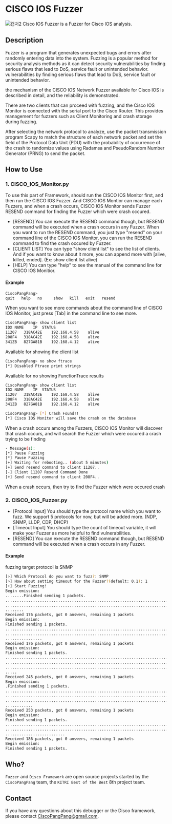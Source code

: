 # CISCO IOS Fuzzer
![캡처2](https://user-images.githubusercontent.com/56502205/71307695-50760580-2435-11ea-96bc-498181b6a8ff.PNG)
Cisco IOS Fuzzer is a Fuzzer for Cisco IOS analysis.

## Description

Fuzzer is a program that generates unexpected bugs and errors after randomly entering data into the system. Fuzzing is a popular method for security analysis methods as it can detect security vulnerabilities by finding serious flaws that lead to DoS, service fault or unintended behavior. vulnerabilities by finding serious flaws that lead to DoS, service fault or unintended behavior.

the mechanism of the CISCO IOS Network Fuzzer available for Cisco IOS is described in detail, and the reliability is demonstrated.

There are two clients that can proceed with fuzzing, and the Cisco IOS Monitor is
connected with the serial port to the Cisco Router. This provides management
for fuzzers such as Client Monitoring and crash storage during fuzzing.

After selecting the network protocol to analyze, use the packet transmission program
Scapy to match the structure of each network packet and set the field of the
Protocol Data Unit (PDU) with the probability of occurrence of the crash to
randomize values using Radamsa and PseudoRandom Number Generator (PRNG) to send
the packet.



## How to Use

### 1. CISCO_IOS_Monitor.py

To use this part of Framework, should run the CISCO IOS Monitor first, and then run the CISCO IOS Fuzzer. And CISCO IOS Montior can manage each Fuzzers, and when a crash occurs, CISCO IOS Monitor sends Fuzzer RESEND command for finding the Fuzzer which were crash occured.

- [RESEND]
  You can execute the RESEND command though, but RESEND command will be executed when a crash occurs in any Fuzzer.
  When you want to run the RESEND command, you just type "resend" on your command line of the CISCO IOS Monitor, you can run the RESEND command to find the crash occured by Fuzzer.
- [CLIENT LIST]
  You can type "show client list" to see the list of clients.
  And if you want to know about it more, you can append more with [alive, killed, ended]. (Ex: show client list alive)
- [HELP]
  You can type "help" to see the manual of the command line for CISCO IOS Monitior.



#### Example

```bash
CiscoPangPang>
quit   help   no     show   kill   exit   resend
```

When you want to see more commands about the command line of CISCO IOS Monitor, just press [Tab] in the command line to see more.



```bash
CiscoPangPang> show client list
IDX	NAME	IP	STATUS
11207	318AC42E	192.168.4.58	alive
208F4	318AC42E	192.168.4.58	alive
341ZB	827GA81B	192.168.4.12	alive
```

Available for showing the client list



```bash
CiscoPangPang> no show ftrace
[*] Disabled Ftrace print strings
```

Available for no showing FunctionTrace results



```bash
CiscoPangPang> show client list
IDX	NAME	IP	STATUS
11207	318AC42E	192.168.4.58	alive
208F4	318AC42E	192.168.4.58	alive
341ZB	827GA81B	192.168.4.12	alive

CiscoPangPang> [*] Crash Found!!
[*] Cisco IOS Monitor will save the crash on the database
```

When a crash occurs among the Fuzzers, CISCO IOS Monitor will discover that crash occurs, and will search the Fuzzer which were occured a crash trying to be finding



```bash
- Message(s):
[*] Pause Fuzzing
[*] Pause Fuzzing
[+] Waiting for rebooting.. (about 5 minutes)
[+] Send resend command to client 11207..
[-] Client 11207 Resend Command Done
[+] Send resend command to client 208F4..
```

When a crash occurs, then try to find the Fuzzer which were occured crash



### 2. CISCO_IOS_Fuzzer.py

- [Protocol Input]
  You should type the protocol name which you want to fuzz.
  We support 5 protocols for now, but will be added more. (NDP, SNMP, LLDP, CDP, DHCP)
- [Timeout Input]
  You should type the count of timeout variable, it will make your Fuzzer as more helpful to find vulnerabilities.
- [RESEND]
  You can execute the RESEND command though, but RESEND command will be executed when a crash occurs in any Fuzzer.



#### Example

fuzzing target protocol is SNMP

```bash
[>] Which Protocol do you want to fuzz?: SNMP
[>] How about setting timeout for the Fuzzer?(default: 0.1): 1
[+] Start Fuzzing!
Begin emission:
........Finished sending 1 packets.
...............................................................................
...............................................................................
........
Received 176 packets, got 0 answers, remaining 1 packets
Begin emission:
Finished sending 1 packets.
...............................................................................
...............................................................................
................
Received 176 packets, got 0 answers, remaining 1 packets
Begin emission:
Finished sending 1 packets.
...............................................................................
...............................................................................
...............................................................................
.....
Received 245 packets, got 0 answers, remaining 1 packets
Begin emission:
.Finished sending 1 packets.
...............................................................................
...............................................................................
...............................................................................
............
Received 253 packets, got 0 answers, remaining 1 packets
Begin emission:
Finished sending 1 packets.
...............................................................................
...............................................................................
..........................
Received 186 packets, got 0 answers, remaining 1 packets
Begin emission:
Finished sending 1 packets.
```





## Who?

`Fuzzer` and `Disco Framework` are open source projects started by the `CiscoPangPang` team, the `KITRI Best of the Best` 8th project team.



## Contact

If you have any questions about this debugger or the Disco framework, please contact CiscoPangPang@gmail.com.
